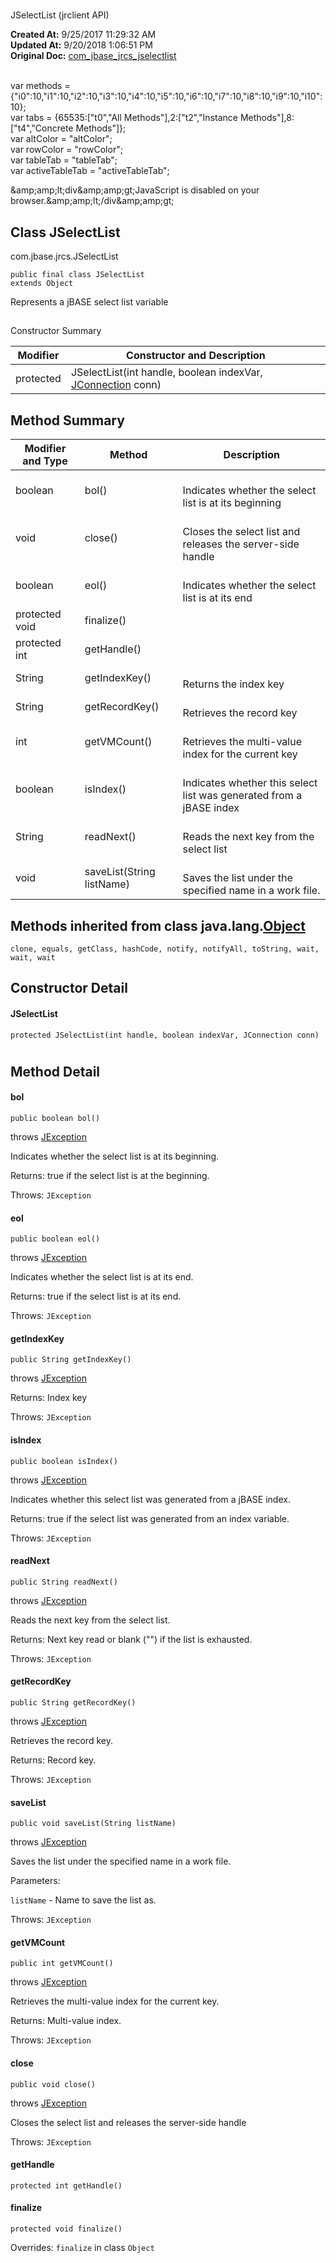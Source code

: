 # 
JSelectList (jrclient   API)

**Created At:** 9/25/2017 11:29:32 AM  
**Updated At:** 9/20/2018 1:06:51 PM  
**Original Doc:** [com_jbase_jrcs_jselectlist](https://docs.jbase.com/jrcs/com_jbase_jrcs_jselectlist)  

<!--<br>    try {<br>        if (location.href.indexOf('is-external=true') == -1) {<br>            parent.document.title="JSelectList (jrclient   API)";<br>        }<br>    }<br>    catch(err) {<br>    }<br>//--><br>var methods = {"i0":10,"i1":10,"i2":10,"i3":10,"i4":10,"i5":10,"i6":10,"i7":10,"i8":10,"i9":10,"i10":10};<br>var tabs = {65535:["t0","All Methods"],2:["t2","Instance Methods"],8:["t4","Concrete Methods"]};<br>var altColor = "altColor";<br>var rowColor = "rowColor";<br>var tableTab = "tableTab";<br>var activeTableTab = "activeTableTab";&amp;amp;amp;lt;div&amp;amp;amp;gt;JavaScript is disabled on your browser.&amp;amp;amp;lt;/div&amp;amp;amp;gt;


## Class JSelectList
com.jbase.jrcs.JSelectList

```
public final class JSelectList
extends Object
```

Represents a jBASE select list variable

## 
Constructor Summary

| Modifier<br> | Constructor and Description<br> |
| --- | --- |
| protected<br> | JSelectList(int handle, boolean indexVar, [JConnection](com_jbase_jrcs_jconnection "class in com.jbase.jrcs") conn)<br> |





## Method Summary


| Modifier and Type<br> | Method<br> | Description<br> |
| --- | --- | --- |
| boolean<br> | bol()<br> | <br>Indicates whether the select list is at its beginning<br> |
| void<br> | close()<br> | <br>Closes the select list and releases the server-side handle<br> |
| boolean<br> | eol()<br> | <br>Indicates whether the select list is at its end<br> |
| protected void<br> | finalize()<br> | <br> |
| protected int<br> | getHandle()<br> | <br> |
| String<br> | getIndexKey()<br> | <br>Returns the index key<br> |
| String<br> | getRecordKey()<br> | <br>Retrieves the record key<br> |
| int<br> | getVMCount()<br> | <br>Retrieves the multi-value index for the current key<br> |
| boolean<br> | isIndex()<br> | <br>Indicates whether this select list was generated from a jBASE index<br> |
| String<br> | readNext()<br> | <br>Reads the next key from the select list<br> |
| void<br> | saveList(String listName)<br> | <br>Saves the list under the specified name in a work file.<br> |


### 




## Methods inherited from class java.lang.[Object](http://java.sun.com/j2se/1.5.0/docs/api/java/lang/Object.html?is-external=true "class or interface in java.lang")
`clone, equals, getClass, hashCode, notify, notifyAll, toString, wait, wait, wait`

## Constructor Detail

#### **JSelectList**

```
protected JSelectList(int handle, boolean indexVar, JConnection conn)
```



# 


## Method Detail

#### **bol**

```
public boolean bol() 
```

throws [JException](com_jbase_jrcs_jexception "class in com.jbase.jrcs")

Indicates whether the select list is at its beginning.

Returns: true if the select list is at the beginning.

Throws: `JException `

#### 


#### 


#### **eol**

```
public boolean eol() 
```

throws [JException](com_jbase_jrcs_jexception "class in com.jbase.jrcs")

Indicates whether the select list is at its end.

Returns: true if the select list is at its end.

Throws: `JException `





#### **getIndexKey**

```
public String getIndexKey() 
```

throws [JException](com_jbase_jrcs_jexception "class in com.jbase.jrcs")

Returns: Index key

Throws: `JException `

#### 


#### 


#### **isIndex**

```
public boolean isIndex() 
```

throws [JException](com_jbase_jrcs_jexception "class in com.jbase.jrcs")

Indicates whether this select list was generated from a jBASE index.

Returns: true if the select list was generated from an index variable.

Throws: `JException `

#### 


#### 


#### **readNext**

```
public String readNext() 
```

throws [JException](com_jbase_jrcs_jexception "class in com.jbase.jrcs")

Reads the next key from the select list.

Returns: Next key read or blank ("") if the list is exhausted.

Throws: `JException `

#### 


#### 


#### **getRecordKey**

```
public String getRecordKey()  
```

throws [JException](com_jbase_jrcs_jexception "class in com.jbase.jrcs")

Retrieves the record key.

Returns: Record key.

Throws: `JException `

#### 


#### 


#### **saveList**

```
public void saveList(String listName)  
```

throws [JException](com_jbase_jrcs_jexception "class in com.jbase.jrcs")

Saves the list under the specified name in a work file.

Parameters:

`listName` - Name to save the list as.

Throws: `JException `

#### 


#### 


#### **getVMCount**

```
public int getVMCount()
```

throws [JException](com_jbase_jrcs_jexception "class in com.jbase.jrcs")

Retrieves the multi-value index for the current key.

Returns: Multi-value index.

Throws: `JException `

#### 


#### 


#### **close**

```
public void close()
```

throws [JException](com_jbase_jrcs_jexception "class in com.jbase.jrcs")

Closes the select list and releases the server-side handle

Throws: `JException `

#### 


#### 


#### **getHandle**

```
protected int getHandle()
```

#### 


#### 


#### **finalize**

```
protected void finalize() 
```

Overrides: `finalize` in class `Object`


